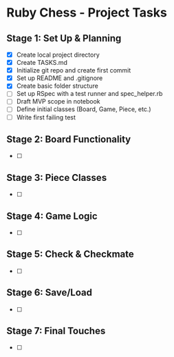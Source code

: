 # Ruby Chess - Project Tasks

## Stage 1: Set Up & Planning
- [x] Create local project directory
- [x] Create TASKS.md
- [x] Initialize git repo and create first commit
- [x] Set up README and .gitignore
- [x] Create basic folder structure
- [ ] Set up RSpec with a test runner and spec_helper.rb
- [ ] Draft MVP scope in notebook
- [ ] Define initial classes (Board, Game, Piece, etc.)
- [ ] Write first failing test

## Stage 2: Board Functionality
- [ ]

## Stage 3: Piece Classes
- [ ]

## Stage 4: Game Logic
- [ ]

## Stage 5: Check & Checkmate
- [ ]

## Stage 6: Save/Load
- [ ]

## Stage 7: Final Touches
- [ ]